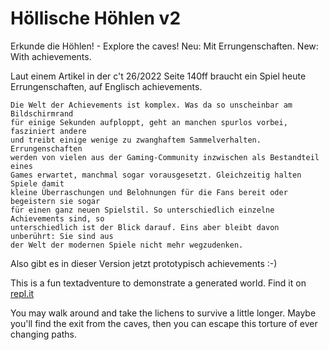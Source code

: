 # Höllische Höhlen v2
Erkunde die Höhlen! - Explore the caves!
Neu: Mit Errungenschaften. New: With achievements.

Laut einem Artikel in der c't 26/2022 Seite 140ff braucht ein Spiel heute
Errungenschaften, auf Englisch achievements.

```
Die Welt der Achievements ist komplex. Was da so unscheinbar am Bildschirmrand
für einige Sekunden aufploppt, geht an manchen spurlos vorbei, fasziniert andere
und treibt einige wenige zu zwanghaftem Sammelverhalten. Errungenschaften
werden von vielen aus der Gaming-Community inzwischen als Bestandteil eines
Games erwartet, manchmal sogar vorausgesetzt. Gleichzeitig halten Spiele damit
kleine Überraschungen und Belohnungen für die Fans bereit oder begeistern sie sogar
für einen ganz neuen Spielstil. So unterschiedlich einzelne Achievements sind, so
unterschiedlich ist der Blick darauf. Eins aber bleibt davon unberührt: Sie sind aus
der Welt der modernen Spiele nicht mehr wegzudenken.
```

Also gibt es in dieser Version jetzt prototypisch achievements :-)

This is a fun textadventure to demonstrate a generated world.
Find it on [repl.it](https://replit.com/@GeduldigeBirne/Die-hollischen-Hohlen#main.py)

You may walk around and take the lichens to survive a little longer.
Maybe you'll find the exit from the caves, then you can escape this torture of ever changing paths.

